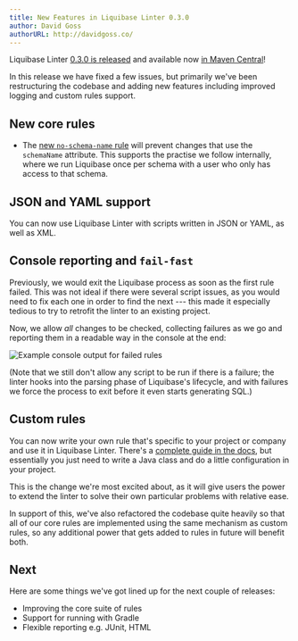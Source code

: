 ```yaml
---
title: New Features in Liquibase Linter 0.3.0
author: David Goss
authorURL: http://davidgoss.co/
---
```


Liquibase Linter [0.3.0 is released](https://github.com/whiteclarkegroup/liquibase-linter/releases/tag/0.3.0) and available now [in Maven Central](https://search.maven.org/artifact/com.whiteclarkegroup/liquibase-linter/0.3.0/jar)!

In this release we have fixed a few issues, but primarily we've been restructuring the codebase and adding new features including improved logging and custom rules support.

<!--truncate-->

## New core rules

- The [new `no-schema-name` rule](/liquibase-linter/rules/no-schema-name) will prevent changes that use the `schemaName` attribute. This supports the practise we follow internally, where we run Liquibase once per schema with a user who only has access to that schema.

## JSON and YAML support

You can now use Liquibase Linter with scripts written in JSON or YAML, as well as XML.

## Console reporting and `fail-fast`

Previously, we would exit the Liquibase process as soon as the first rule failed. This was not ideal if there were several script issues, as you would need to fix each one in order to find the next --- this made it especially tedious to try to retrofit the linter to an existing project.

Now, we allow _all_ changes to be checked, collecting failures as we go and reporting them in a readable way in the console at the end:

![Example console output for failed rules](/img/console-example.png)

(Note that we still don't allow any script to be run if there is a failure; the linter hooks into the parsing phase of Liquibase's lifecycle, and with failures we force the process to exit before it even starts generating SQL.)

## Custom rules

You can now write your own rule that's specific to your project or company and use it in Liquibase Linter. There's a [complete guide in the docs](/liquibase-linter/docs/custom-rules), but essentially you just need to write a Java class and do a little configuration in your project.

This is the change we're most excited about, as it will give users the power to extend the linter to solve their own particular problems with relative ease.

In support of this, we've also refactored the codebase quite heavily so that all of our core rules are implemented using the same mechanism as custom rules, so any additional power that gets added to rules in future will benefit both.

## Next

Here are some things we've got lined up for the next couple of releases:

- Improving the core suite of rules
- Support for running with Gradle
- Flexible reporting e.g. JUnit, HTML

